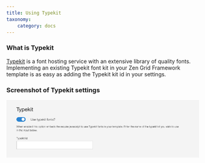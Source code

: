 ```yaml
---
title: Using Typekit
taxonomy:
    category: docs
---
```


### What is Typekit

<a href="https://typekit.com/">Typekit</a> is a font hosting service with an extensive library of quality fonts. Implementing an existing Typekit font kit in your Zen Grid Framework template is as easy as adding the Typekit kit id in your settings.

### Screenshot of Typekit settings
![Using Typekit](/images/typekit/using-typekit.png)
 
